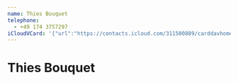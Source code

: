 ```yaml
---
name: Thies Bouquet
telephone:
  - +49 174 3757297
iCloudVCard: '{"url":"https://contacts.icloud.com/311500889/carddavhome/card/DC712CE7-FDDF-4FF9-B343-E5A2477ED8C9.vcf","etag":"\"m8rij6mh\"","data":"BEGIN:VCARD\r\nVERSION:3.0\r\nFN:\r\nN:Bouquet;Thies;;;\r\nUID:4CA6A61B-899C-4CD6-83F2-AC391A0E381C\r\nPRODID:-//Apple Inc.//iOS 18.3.2//EN\r\nREV:2025-04-03T22:03:08Z\r\nORG:;\r\nTEL:+49 174 3757297\r\nEND:VCARD"}'
---
```

# Thies Bouquet